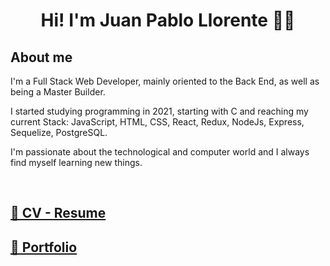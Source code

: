<h1 align="center">Hi! I'm Juan Pablo Llorente 👋🏽 </h1>

## About me

<p align="left">
I'm a Full Stack Web Developer, mainly oriented to the Back End, as well as being a Master Builder.

I started studying programming in 2021, starting with C and reaching my current Stack: JavaScript, HTML, CSS, React, Redux, NodeJs, Express, Sequelize, PostgreSQL.

I'm passionate about the technological and computer world and I always find myself learning new things.
</p>
<br>

<a href="https://juanpll-cv.vercel.app" target="_blank" rel="noreferrer">
    <h2>📄 CV - Resume</h2>
</a>

<a href="https://juanpll.vercel.app" target="_blank" rel="noreferrer">
    <h2>💼 Portfolio</h2>
</a>